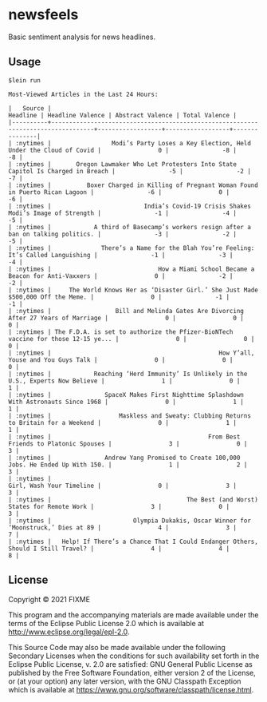 # newsfeels

Basic sentiment analysis for news headlines.

## Usage

```
$lein run                                                             

Most-Viewed Articles in the Last 24 Hours:

|   Source |                                                                         Headline | Headline Valence | Abstract Valence | Total Valence |
|----------+----------------------------------------------------------------------------------+------------------+------------------+---------------|
| :nytimes |                 Modi’s Party Loses a Key Election, Held Under the Cloud of Covid |                0 |               -8 |            -8 |
| :nytimes |       Oregon Lawmaker Who Let Protesters Into State Capitol Is Charged in Breach |               -5 |               -2 |            -7 |
| :nytimes |          Boxer Charged in Killing of Pregnant Woman Found in Puerto Rican Lagoon |               -6 |                0 |            -6 |
| :nytimes |                          India’s Covid-19 Crisis Shakes Modi’s Image of Strength |               -1 |               -4 |            -5 |
| :nytimes |            A third of Basecamp’s workers resign after a ban on talking politics. |               -3 |               -2 |            -5 |
| :nytimes |              There’s a Name for the Blah You’re Feeling: It’s Called Languishing |               -1 |               -3 |            -4 |
| :nytimes |                              How a Miami School Became a Beacon for Anti-Vaxxers |                0 |               -2 |            -2 |
| :nytimes |     The World Knows Her as ‘Disaster Girl.’ She Just Made $500,000 Off the Meme. |                0 |               -1 |            -1 |
| :nytimes |                  Bill and Melinda Gates Are Divorcing After 27 Years of Marriage |                0 |                0 |             0 |
| :nytimes | The F.D.A. is set to authorize the Pfizer-BioNTech vaccine for those 12-15 ye... |                0 |                0 |             0 |
| :nytimes |                                               How Y’all, Youse and You Guys Talk |                0 |                0 |             0 |
| :nytimes |            Reaching ‘Herd Immunity’ Is Unlikely in the U.S., Experts Now Believe |                1 |                0 |             1 |
| :nytimes |               SpaceX Makes First Nighttime Splashdown With Astronauts Since 1968 |                0 |                1 |             1 |
| :nytimes |                   Maskless and Sweaty: Clubbing Returns to Britain for a Weekend |                0 |                1 |             1 |
| :nytimes |                                            From Best Friends to Platonic Spouses |                3 |                0 |             3 |
| :nytimes |               Andrew Yang Promised to Create 100,000 Jobs. He Ended Up With 150. |                1 |                2 |             3 |
| :nytimes |                                                         Girl, Wash Your Timeline |                0 |                3 |             3 |
| :nytimes |                                      The Best (and Worst) States for Remote Work |                3 |                0 |             3 |
| :nytimes |                       Olympia Dukakis, Oscar Winner for ‘Moonstruck,’ Dies at 89 |                4 |                3 |             7 |
| :nytimes |   Help! If There’s a Chance That I Could Endanger Others, Should I Still Travel? |                4 |                4 |             8 |

```

## License

Copyright © 2021 FIXME

This program and the accompanying materials are made available under the
terms of the Eclipse Public License 2.0 which is available at
http://www.eclipse.org/legal/epl-2.0.

This Source Code may also be made available under the following Secondary
Licenses when the conditions for such availability set forth in the Eclipse
Public License, v. 2.0 are satisfied: GNU General Public License as published by
the Free Software Foundation, either version 2 of the License, or (at your
option) any later version, with the GNU Classpath Exception which is available
at https://www.gnu.org/software/classpath/license.html.
